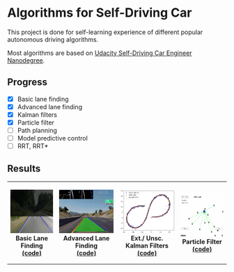 # Algorithms for Self-Driving Car

This project is done for self-learning experience of different popular autonomous
driving algorithms. 

Most algorithms are based on [Udacity Self-Driving Car Engineer Nanodegree](https://www.udacity.com/course/self-driving-car-engineer-nanodegree--nd013).

## Progress

- [x] Basic lane finding
- [x] Advanced lane finding
- [x] Kalman filters
- [x] Particle filter
- [ ] Path planning
- [ ] Model predictive control
- [ ] RRT, RRT*

## Results

<table style="width:100%">
  <tr>
    <th><p>
           <a href="https://www.youtube.com/watch?v=mbqWboRy95Q">
           <img src="https://github.com/huuanhhuynguyen/basic_lane_finding/blob/04450ab6474b444b09ee41b6adae0d32d6f7f998/data/corner.gif"
            alt="Overview" width="130" height="100"></a>
           <br>Basic Lane Finding
           <br><a href="./basic_lane_finding">(code)</a>
      </p>
    </th>
    <th><p>
           <a href="https://www.youtube.com/watch?v=4fW9n5syoqE">
           <img src="https://github.com/huuanhhuynguyen/advanced_lane_finding/blob/master/data/thumbnail.gif"
            alt="Overview" width="130" height="100"></a>
           <br>Advanced Lane Finding
           <br><a href="./advanced_lane_finding">(code)</a>
        </p>
    </th>
    <th><p>
           <a href="./kalman_filters/out/ekf_fusion_3.png">
           <img src="https://github.com/huuanhhuynguyen/kalman_filters/blob/master/out/ekf_fusion_3.png"
            alt="Overview" width="130" height="100"></a>
           <br>Ext./ Unsc. Kalman Filters
           <br><a href="./kalman_filters">(code)</a>
        </p>
    </th>
    <th><p>
           <a href="https://www.youtube.com/watch?v=qKuo6CHQeHk">
           <img src="https://github.com/huuanhhuynguyen/particle_filters/blob/master/demo.gif"
            alt="Overview" width="130" height="100"></a>
           <br>Particle Filter
           <br><a href="./particle_filters">(code)</a>
        </p>
    </th>
  </tr>
</table>